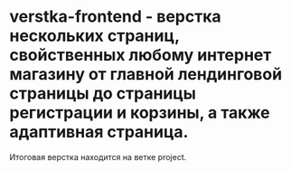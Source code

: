 # verstka-frontend - верстка нескольких страниц, свойственных любому интернет магазину от главной лендинговой страницы до страницы регистрации и корзины, а также адаптивная страница.
Итоговая верстка находится на ветке project.
